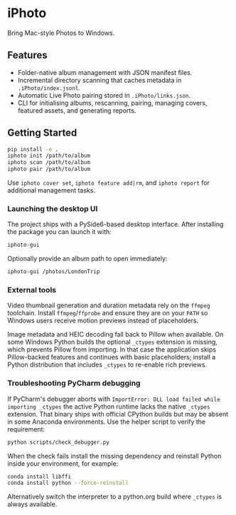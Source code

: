 # iPhoto

Bring Mac-style Photos to Windows.

## Features

- Folder-native album management with JSON manifest files.
- Incremental directory scanning that caches metadata in `.iPhoto/index.jsonl`.
- Automatic Live Photo pairing stored in `.iPhoto/links.json`.
- CLI for initialising albums, rescanning, pairing, managing covers, featured assets, and generating reports.

## Getting Started

```bash
pip install -e .
iphoto init /path/to/album
iphoto scan /path/to/album
iphoto pair /path/to/album
```

Use `iphoto cover set`, `iphoto feature add|rm`, and `iphoto report` for additional management tasks.

### Launching the desktop UI

The project ships with a PySide6-based desktop interface. After installing the
package you can launch it with:

```bash
iphoto-gui
```

Optionally provide an album path to open immediately:

```bash
iphoto-gui /photos/LondonTrip
```

### External tools

Video thumbnail generation and duration metadata rely on the `ffmpeg` toolchain.
Install `ffmpeg`/`ffprobe` and ensure they are on your `PATH` so Windows users
receive motion previews instead of placeholders.

Image metadata and HEIC decoding fall back to Pillow when available. On some
Windows Python builds the optional `_ctypes` extension is missing, which prevents
Pillow from importing. In that case the application skips Pillow-backed features
and continues with basic placeholders; install a Python distribution that
includes `_ctypes` to re-enable rich previews.

### Troubleshooting PyCharm debugging

If PyCharm's debugger aborts with ``ImportError: DLL load failed while importing
_ctypes`` the active Python runtime lacks the native ``_ctypes`` extension. That
binary ships with official CPython builds but may be absent in some Anaconda
environments. Use the helper script to verify the requirement:

```bash
python scripts/check_debugger.py
```

When the check fails install the missing dependency and reinstall Python inside
your environment, for example:

```bash
conda install libffi
conda install python --force-reinstall
```

Alternatively switch the interpreter to a python.org build where ``_ctypes`` is
always available.
